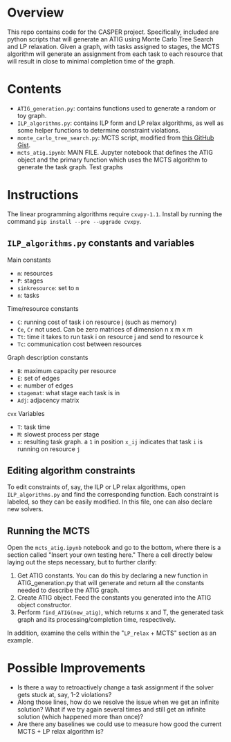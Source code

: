 # Overview
This repo contains code for the CASPER project. Specifically, included are python scripts that will generate an ATIG using Monte Carlo Tree Search and LP relaxation. Given a graph, with tasks assigned to stages, the MCTS algorithm will generate an assignment from each task to each resource that will result in close to minimal completion time of the graph.

# Contents
- `ATIG_generation.py`: contains functions used to generate a random or toy graph.
- `ILP_algorithms.py`: contains ILP form and LP relax algorithms, as well as some helper functions to determine constraint violations.
- `monte_carlo_tree_search.py`: MCTS script, modified from [this GitHub Gist](https://gist.github.com/qpwo/c538c6f73727e254fdc7fab81024f6e1).
- `mcts_atig.ipynb`: MAIN FILE. Jupyter notebook that defines the ATIG object and the primary function which uses the MCTS algorithm to generate the task graph. Test graphs

# Instructions
The linear programming algorithms require `cxvpy-1.1`. Install by running the command `pip install --pre --upgrade cvxpy`.

## `ILP_algorithms.py` constants and variables
Main constants
- `m`: resources
- `P`: stages
- `sinkresource`: set to `m`
- `n`: tasks

Time/resource constants
- `C`: running cost of task i on resource j (such as memory)
- `Ce`, `Cr` not used. Can be zero matrices of dimension n x m x m
- `Tt`: time it takes to run task i on resource j and send to resource k
- `Tc`: communication cost between resources

Graph description constants
- `B`: maximum capacity per resource
- `E`: set of edges
- `e`: number of edges
- `stagemat`: what stage each task is in
- `Adj`: adjacency matrix

`cvx` Variables
- `T`: task time
- `M`: slowest process per stage
- `x`: resulting task graph. a `1` in position `x_ij` indicates that task `i` is running on resource `j`

## Editing algorithm constraints
To edit constraints of, say, the ILP or LP relax algorithms, open `ILP_algorithms.py` and find the corresponding function. Each constraint is labeled, so they can be easily modified. In this file, one can also declare new solvers.

## Running the MCTS
Open the `mcts_atig.ipynb` notebook and go to the bottom, where there is a section called "Insert your own testing here." There a cell directly below laying out the steps necessary, but to further clarify:
1. Get ATIG constants. You can do this by declaring a new function in ATIG_generation.py that will generate and return all the constants needed to describe the ATIG graph.
2. Create ATIG object. Feed the constants you generated into the ATIG object constructor.
3. Perform `find_ATIG(new_atig)`, which returns x and T, the generated task graph and its processing/completion time, respectively.

In addition, examine the cells within the "`LP_relax` + MCTS" section as an example.


# Possible Improvements
- Is there a way to retroactively change a task assignment if the solver gets stuck at, say, 1-2 violations?
- Along those lines, how do we resolve the issue when we get an infinite solution? What if we try again several times and still get an infinite solution (which happened more than once)?
- Are there any baselines we could use to measure how good the current MCTS + LP relax algorithm is?
